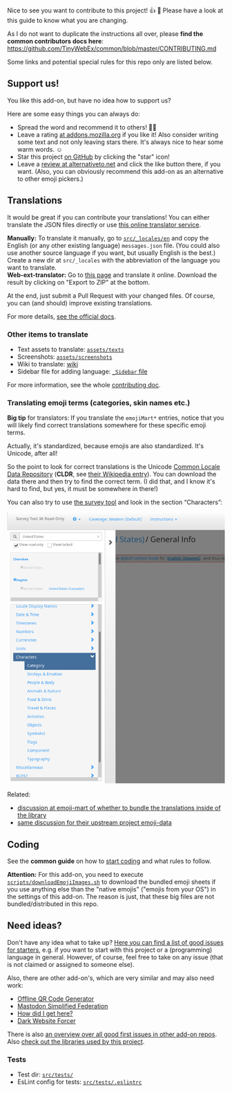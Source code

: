 Nice to see you want to contribute to this project! :+1: :tada:
Please have a look at this guide to know what you are changing.

As I do not want to duplicate the instructions all over, please **find the common contributors docs here**: https://github.com/TinyWebEx/common/blob/master/CONTRIBUTING.md

Some links and potential special rules for this repo only are listed below.

## Support us!

You like this add-on, but have no idea how to support us?

Here are some easy things you can always do:

* Spread the word and recommend it to others! 🤗😍
* Leave a rating [at addons.mozilla.org](https://addons.mozilla.org/firefox/addon/mastodon-simplified-federation/reviews/) if you like it!
  Also consider writing some text and not only leaving stars there. It's always nice to hear some warm words. ☺️
* Star this project [on GitHub](https://github.com/rugk/awesome-emoji-picker) by clicking the "star" icon!
* Leave a [review at alternativeto.net](https://alternativeto.net/software/-awesome-emoji-picker-/reviews/) and click the like button there, if you want. (Also, you can obviously recommend this add-on as an alternative to other emoji pickers.)

## Translations

It would be great if you can contribute your translations! You can either translate the JSON files directly or use [this online translator service](https://lusito.github.io/web-ext-translator/?gh=https://github.com/rugk/awesome-emoji-picker).

**Manually:** To translate it manually, go to [`src/_locales/en`](src/_locales/en) and copy the English (or any other existing language) `messages.json` file. (You could also use another source language if you want, but usually English is the best.) Create a new dir at `src/_locales` with the abbreviation of the language you want to translate.  
**Web-ext-translator:** Go to [this page](https://lusito.github.io/web-ext-translator/) and translate it online. Download the result by clicking on "Export to ZIP" at the bottom.

At the end, just submit a Pull Request with your changed files.
Of course, you can (and should) improve existing translations.

For more details, [see the official docs](https://developer.mozilla.org/Add-ons/WebExtensions/Internationalization#Providing_localized_strings_in__locales).

### Other items to translate

* Text assets to translate: [`assets/texts`](assets/texts)
* Screenshots: [`assets/screenshots`](assets/screenshots)
* Wiki to translate: [wiki](/wiki)
* Sidebar file for adding language: [`_Sidebar` file](/wiki/_Sidebar/_edit)

For more information, see the whole [contributing doc](https://github.com/TinyWebEx/common/blob/master/CONTRIBUTING.md#translations).

### Translating emoji terms (categories, skin names etc.)

**Big tip** for translators: If you translate the `emojiMart*` entries, notice that you will likely find correct translations somewhere for these specific emoji terms.

Actually, it's standardized, because emojis are also standardized. It's Unicode, after all!

So the point to look for correct translations is the Unicode [Common Locale Data Repository](http://cldr.unicode.org/) (**CLDR**, see [their Wikipedia entry](https://en.wikipedia.org/wiki/Common_Locale_Data_Repository)). You can download the data there and then try to find the correct term. (I did that, and I know it's hard to find, but yes, it must be somewhere in there!)

You can also try to use [the survey tool](https://st.unicode.org/cldr-apps/v#locales///) and look in the section “Characters”:

![sidebar: after units, there is an entry called characters, with sub-entries like category, smileys and emojis etc.](./assets/l10n-help-cldr-survey-tool-emojis.png)

Related:

* [discussion at emoji-mart of whether to bundle the translations inside of the library](https://github.com/missive/emoji-mart/issues/303)
* [same discussion for their upstream project emoji-data](https://github.com/iamcal/emoji-data/issues/148)

## Coding

See the **common guide** on how to [start coding](https://github.com/TinyWebEx/common/blob/master/CONTRIBUTING.md#coding) and what rules to follow.

**Attention:** For this add-on, you need to execute [`scripts/downloadEmojiImages.sh`](scripts/downloadEmojiImages.sh) to download the bundled emoji sheets if you use anything else than the "native emojis" ("emojis from your OS") in the settings of this add-on. The reason is just, that these big files are not bundled/distributed in this repo.

## Need ideas?

Don't have any idea what to take up? [Here you can find a list of good issues for starters](../../contribute), e.g. if you want to start with this project or a (programming) language in general.
However, of course, feel free to take on any issue (that is not claimed or assigned to someone else).

Also, there are other add-on's, which are very similar and may also need work:

* [Offline QR Code Generator](https://github.com/rugk/offline-qr-code/contribute)
* [Mastodon Simplified Federation](https://github.com/rugk/mastodon-simplified-federation/contribute)
* [How did I get here?](https://github.com/rugk/how-did-i-get-here/contribute)
* [Dark Website Forcer](https://github.com/rugk/website-dark-mode-switcher/contribute)

There is also [an overview over all good first issues in other add-on repos](https://github.com/issues?utf8=%E2%9C%93&q=is%3Aopen+is%3Aissue+archived%3Afalse+user%3Arugk+user%3ATinyWebEx+label%3A%22good+first+issue%22). Also [check out the libraries used by this project](https://github.com/TinyWebEx).

### Tests

* Test dir: [`src/tests/`](src/tests/)
* EsLint config for tests: [`src/tests/.eslintrc`](src/tests/.eslintrc)


